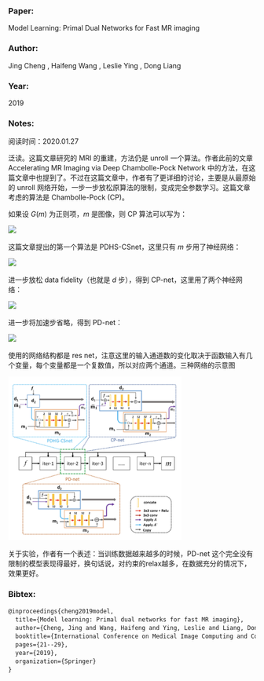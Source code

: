 ### Paper:

Model Learning: Primal Dual Networks for Fast MR imaging

### Author:

Jing Cheng , Haifeng Wang , Leslie Ying , Dong Liang

### Year:

2019

### Notes:

阅读时间：2020.01.27

泛读。这篇文章研究的 MRI 的重建，方法仍是 unroll 一个算法。作者此前的文章 Accelerating MR Imaging via Deep Chambolle-Pock Network 中的方法，在这篇文章中也提到了。不过在这篇文章中，作者有了更详细的讨论，主要是从最原始的 unroll 网络开始，一步一步放松原算法的限制，变成完全参数学习。这篇文章考虑的算法是 Chambolle-Pock (CP)。

如果设 $G(m)$ 为正则项，$m$ 是图像，则 CP 算法可以写为：

<img src="http://latex.codecogs.com/svg.latex? \left\{\begin{array}{l}{d_{n+1}=\frac{d_{n}+\sigma\left(A \bar{m}_{n}-f\right)}{1+\sigma}} \\ {m_{n+1}=p r o x_{\tau}[G]\left(m_{n}-\tau A^{*} d_{n+1}\right)} \\ {\bar{m}_{n+1}=m_{n+1}+\theta\left(m_{n+1}-m_{n}\right)}\end{array}\right." border="0"/>

这篇文章提出的第一个算法是 PDHS-CSnet，这里只有 $m$ 步用了神经网络：

<img src="http://latex.codecogs.com/svg.latex? \left\{\begin{array}{l}{d_{n+1}=\frac{d_{n}+\sigma\left(A \bar{m}_{n}-f\right)}{1+\sigma}} \\ {m_{n+1}=\Lambda\left(m_{n}-\tau A^{*} d_{n+1}\right)} \\ {\bar{m}_{n+1}=m_{n+1}+\theta\left(m_{n+1}-m_{n}\right)}\end{array}\right." border="0"/>

进一步放松 data fidelity（也就是 $d$ 步），得到 CP-net，这里用了两个神经网络：

<img src="http://latex.codecogs.com/svg.latex? \left\{\begin{array}{l}{d_{n+1}=\Gamma\left(d_{n}+\sigma A \bar{m}_{n}, f\right)} \\ {m_{n+1}=\Lambda\left(m_{n}-\tau A^{*} d_{n+1}\right)} \\ {\bar{m}_{n+1}=m_{n+1}+\theta\left(m_{n+1}-m_{n}\right)}\end{array}\right." border="0"/>

进一步将加速步省略，得到 PD-net：

<img src="http://latex.codecogs.com/svg.latex? \left\{\begin{array}{l}{d_{n+1}=\Gamma\left(d_{n}, A m_{n}, f\right)} \\ {m_{n+1}=\Lambda\left(m_{n}, A^{*} d_{n+1}\right)}\end{array}\right." border="0"/>

使用的网络结构都是 res net，注意这里的输入通道数的变化取决于函数输入有几个变量，每个变量都是一个复数值，所以对应两个通道。三种网络的示意图

<img src="https://raw.githubusercontent.com/Theodore-PKU/pictures/master/%E6%88%AA%E5%B1%8F2020-01-27%E4%B8%8A%E5%8D%889.26.15.png" width="70%"/>

关于实验，作者有一个表述：当训练数据越来越多的时候，PD-net 这个完全没有限制的模型表现得最好，换句话说，对约束的relax越多，在数据充分的情况下，效果更好。

### Bibtex:

```latex
@inproceedings{cheng2019model,
  title={Model learning: Primal dual networks for fast MR imaging},
  author={Cheng, Jing and Wang, Haifeng and Ying, Leslie and Liang, Dong},
  booktitle={International Conference on Medical Image Computing and Computer-Assisted Intervention},
  pages={21--29},
  year={2019},
  organization={Springer}
}
```

